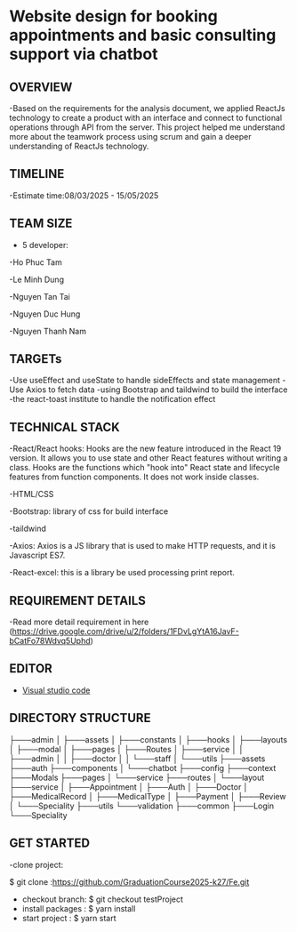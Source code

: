 # Website design for booking appointments and basic consulting support via chatbot

##  OVERVIEW
-Based on the requirements for the analysis document, we applied ReactJs technology to create a product with an interface and connect to functional operations through API from the server. This project helped me understand more about the teamwork process using scrum and gain a deeper understanding of ReactJs technology.

## TIMELINE

   -Estimate time:08/03/2025 - 15/05/2025

## TEAM SIZE

- 5 developer:

-Ho Phuc Tam

-Le Minh Dung

-Nguyen Tan Tai

-Nguyen Duc Hung

-Nguyen Thanh Nam

## TARGETs

-Use useEffect and useState to handle sideEffects and state management
-Use Axios to fetch data
-using Bootstrap and taildwind to build the interface 
-the react-toast institute to handle the notification effect

##  TECHNICAL STACK

-React/React hooks: Hooks are the new feature introduced in the React 19 version. It allows you to use state and other React features without writing a class. Hooks are the functions which "hook into" React state and lifecycle features from function components. It does not work inside classes.

-HTML/CSS

-Bootstrap: library of css for build interface

-taildwind

-Axios: Axios is a JS library that is used to make HTTP requests, and it is Javascript ES7. 

-React-excel: this is a library be used processing print report.


##  REQUIREMENT DETAILS

-Read more detail requirement in here (https://drive.google.com/drive/u/2/folders/1FDvLgYtA16JavF-bCatFo78Wdvq5Uphd)

## EDITOR 

- [Visual studio code](https://code.visualstudio.com/)

##  DIRECTORY STRUCTURE

├───admin
│    ├───assets
│    ├───constants
│    ├───hooks
│    ├───layouts
│    ├───modal
│    ├───pages
│    ├───Routes
│    ├───service
│    │    ├───admin
│    │    ├───doctor
│    │    └───staff
│    └───utils
├───assets
├───auth
├───components
│    └───chatbot
├───config
├───context
├───Modals
├───pages
│    └───service
├───routes
│    └───layout
├───service
│    ├───Appointment
│    ├───Auth
│    ├───Doctor
│    ├───MedicalRecord
│    ├───MedicalType
│    ├───Payment
│    ├───Review
│    └───Speciality
├───utils
└───validation
     ├───common
     ├───Login
     └───Speciality
## GET STARTED


-clone project:

  $ git clone :https://github.com/GraduationCourse2025-k27/Fe.git
- checkout branch:
  $ git checkout testProject
- install packages :
  $ yarn install
- start project :
  $ yarn start


